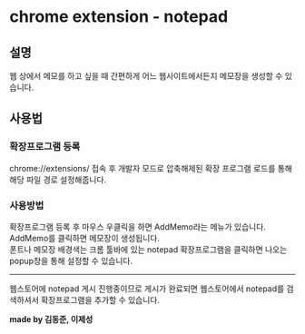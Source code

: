 # chrome extension - notepad

## 설명
웹 상에서 메모를 하고 싶을 때 간편하게 어느 웹사이트에서든지 메모장을 생성할 수 있습니다.  
  
## 사용법
### 확장프로그램 등록
chrome://extensions/ 접속 후 개발자 모드로 압축해제된 확장 프로그램 로드를 통해 해당 파일 경로 설정해줍니다.  
  
### 사용방법
확장프로그램 등록 후 마우스 우클릭을 하면 AddMemo라는 메뉴가 있습니다.  
AddMemo를 클릭하면 메모장이 생성됩니다.  
폰트나 메모장 배경색는 크롬 툴바에 있는 notepad 확장프로그램을 클릭하면 나오는 popup창을 통해 설정할 수 있습니다.  

---
웹스토어에 notepad 게시 진행중이므로 게시가 완료되면 웹스토어에서 notepad를 검색하셔서 확장프로그램을 추가할 수 있습니다.
  
<b>made by 김동준, 이제성</b>

